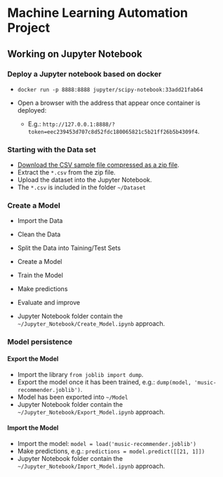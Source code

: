 # Machine Learning Automation Project

## Working on Jupyter Notebook

### Deploy a Jupyter notebook based on docker

- `docker run -p 8888:8888 jupyter/scipy-notebook:33add21fab64`

- Open a browser with the address that appear once container is deployed:
  - E.g.: `http://127.0.0.1:8888/?token=eec239453d707c8d52fdc180065821c5b21ff26b5b4309f4`.

### Starting with the Data set

- [Download the CSV sample file compressed as a zip file](https://bit.ly/3muqqta).
- Extract the `*.csv` from the zip file.
- Upload the dataset into the Jupyter Notebook.
- The `*.csv` is included in the folder `~/Dataset`

### Create a Model

- Import the Data
- Clean the Data
- Split the Data into Taining/Test Sets
- Create a Model
- Train the Model
- Make predictions
- Evaluate and improve

- Jupyter Notebook folder contain the `~/Jupyter_Notebook/Create_Model.ipynb` approach.

### Model persistence

#### Export the Model

- Import the library `from joblib import dump`.
- Export the model once it has been trained, e.g.: `dump(model, 'music-recommender.joblib')`.
- Model has been exported into `~/Model`
- Jupyter Notebook folder contain the `~/Jupyter_Notebook/Export_Model.ipynb` approach.

#### Import the Model

- Import the model: `model = load('music-recommender.joblib')`
- Make predictions, e.g.: `predictions = model.predict([[21, 1]])`
- Jupyter Notebook folder contain the `~/Jupyter_Notebook/Import_Model.ipynb` approach.
